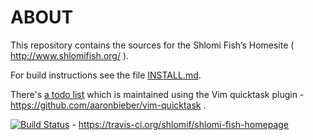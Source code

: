 # ABOUT

This repository contains the sources for the Shlomi Fish’s Homesite ( http://www.shlomifish.org/ ).

For build instructions see the file [INSTALL.md](./INSTALL.md).

There's [a todo list](./TODO.quicktask) which is maintained using
the Vim quicktask plugin - https://github.com/aaronbieber/vim-quicktask .

[![Build Status](https://travis-ci.org/shlomif/shlomi-fish-homepage.svg?branch=master)](https://travis-ci.org/shlomif/shlomi-fish-homepage) - https://travis-ci.org/shlomif/shlomi-fish-homepage
